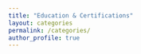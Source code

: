 ```yaml
---
title: "Education & Certifications"
layout: categories
permalink: /categories/
author_profile: true
---
```

